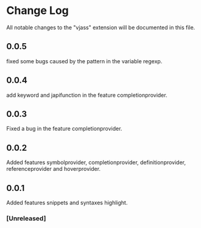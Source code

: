 # Change Log

All notable changes to the "vjass" extension will be documented in this file.

## 0.0.5

fixed some bugs caused by the pattern in the variable regexp.

## 0.0.4

add keyword and japifunction in the feature completionprovider.

## 0.0.3

Fixed a bug in the feature completionprovider.

## 0.0.2

Added features symbolprovider, completionprovider, definitionprovider, referenceprovider and hoverprovider.

## 0.0.1

Added features snippets and syntaxes highlight.

### [Unreleased]
